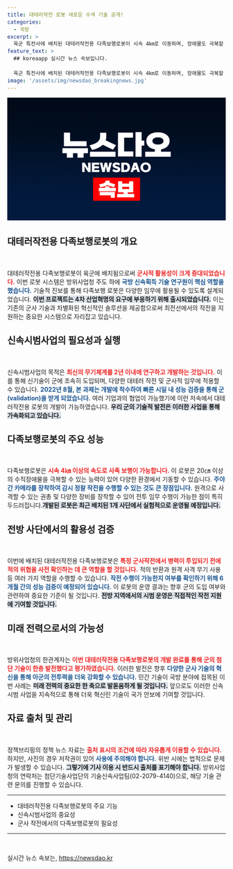 ```yaml
---
title: 대테러작전 로봇 새로운 수색 기술 공개!
categories:
  - 국방
excerpt: >
  육군 특전사에 배치된 대테러작전용 다족보행로봇이 시속 4㎞로 이동하며, 장애물도 극복할 수 있는 성능을 갖춰 테러 대응 및 감시 임무에 활용됩니다. 군의 신속시범사업으로 개발된 이 로봇이 작전에서 어떤 혁신을 가져올지 주목해 보세요!
feature_text: >
  ## koreaapp 실시간 뉴스 속보입니다.

  육군 특전사에 배치된 대테러작전용 다족보행로봇이 시속 4㎞로 이동하며, 장애물도 극복할 수 있는 성능을 갖춰 테러 대응 및 감시 임무에 활용됩니다. 군의 신속시범사업으로 개발된 이 로봇이 작전에서 어떤 혁신을 가져올지 주목해 보세요!
image: '/assets/img/newsdao_breakingnews.jpg'
---
```


<p><img src="/assets/img/newsdao_breakingnews.jpg" alt="koreaapp 속보" /></p>

<h2 data-ke-size="size26">대테러작전용 다족보행로봇의 개요</h2>

<p data-ke-size="size16">&nbsp;</p> 

<p>대테러작전용 다족보행로봇이 육군에 배치됨으로써 <b><span style="color: #ee2323;">군사적 활용성이 크게 증대되었습니다.</span></b> 이번 로봇 시스템은 방위사업청 주도 하에 <b><span style="color: #1a5490;">국방 신속획득 기술 연구원이 핵심 역할을 했습니다.</span></b> 기술적 진보를 통해 다족보행 로봇은 다양한 임무에 활용될 수 있도록 설계되었습니다. <b><span style="background-color: #21538527;">이번 프로젝트는 4차 산업혁명의 요구에 부응하기 위해 출시되었습니다.</span></b> 이는 기존의 군사 기술과 차별화된 혁신적인 솔루션을 제공함으로써 최전선에서의 작전을 지원하는 중요한 시스템으로 자리잡고 있습니다.</p>

<h2 data-ke-size="size26">신속시범사업의 필요성과 실행</h2>

<p data-ke-size="size16">&nbsp;</p> 

<p>신속시범사업의 목적은 <b><span style="color: #ee2323;">최신의 무기체계를 2년 이내에 연구하고 개발하는 것입니다.</span></b> 이를 통해 신기술이 군에 조속히 도입되며, 다양한 대테러 작전 및 군사적 임무에 적용할 수 있습니다. <b><span style="color: #1a5490;">2022년 8월, 본 과제는 개발에 착수하여 빠른 시일 내 성능 검증을 통해 군(validation)을 받게 되었습니다.</span></b> 여러 기업과의 협업이 가능했기에 이런 저속에서 대테러작전용 로봇의 개발이 가능하였습니다. <b><span style="background-color: #21538527;">우리 군의 기술적 발전은 이러한 사업을 통해 가속화되고 있습니다.</span></b></p>

<h2 data-ke-size="size26">다족보행로봇의 주요 성능</h2>

<p data-ke-size="size16">&nbsp;</p> 

<p>다족보행로봇은 <b><span style="color: #ee2323;">시속 4㎞ 이상의 속도로 사족 보행이 가능합니다.</span></b> 이 로봇은 20㎝ 이상의 수직장애물을 극복할 수 있는 능력이 있어 다양한 환경에서 기동할 수 있습니다. <b><span style="color: #1a5490;">주야간 카메라를 장착하여 감시 정찰 작전을 수행할 수 있는 것도 큰 장점입니다.</span></b> 원격으로 사격할 수 있는 권총 및 다양한 장비를 장착할 수 있어 전투 임무 수행이 가능한 점이 특히 두드러집니다.<b><span style="background-color: #21538527;">개발된 로봇은 최근 배치된 1개 사단에서 실험적으로 운영될 예정입니다.</span></b></p>

<h2 data-ke-size="size26">전방 사단에서의 활용성 검증</h2>

<p data-ke-size="size16">&nbsp;</p> 

<p>이번에 배치된 대테러작전용 다족보행로봇은 <b><span style="color: #ee2323;">특정 군사작전에서 병력이 투입되기 전에 적의 위협을 사전 확인하는 데 큰 역할을 할 것입니다.</span></b> 적의 반환과 원격 사격 무기 사용 등 여러 가지 역할을 수행할 수 있습니다. <b><span style="color: #1a5490;">작전 수행이 가능한지 여부를 확인하기 위해 6개월 간의 성능 검증이 예정되어 있습니다.</span></b> 이 로봇의 운영 결과는 향후 군의 도입 여부와 관련하여 중요한 기준이 될 것입니다. <b><span style="background-color: #21538527;">전방 지역에서의 시범 운영은 직접적인 작전 지원에 기여할 것입니다.</span></b></p>

<h2 data-ke-size="size26">미래 전력으로서의 가능성</h2>

<p data-ke-size="size16">&nbsp;</p> 

<p>방위사업청의 한관계자는 <b><span style="color: #ee2323;">이번 대테러작전용 다족보행로봇의 개발 완료를 통해 군의 첨단 기술이 한층 발전했다고 평가하였습니다.</span></b> 이러한 발전은 향후 <b><span style="color: #1a5490;">다양한 군사 기술의 혁신을 통해 아군의 전투력을 더욱 강화할 수 있습니다.</span></b> 민간 기술이 국방 분야에 접목된 이번 사례는 <b><span style="background-color: #21538527;">미래 전력의 중요한 한 축으로 발돋움하게 될 것입니다.</span></b> 앞으로도 이러한 신속 시범 사업을 지속적으로 통해 더욱 혁신린 기술이 국가 안보에 기여할 것입니다.</p>

<h2 data-ke-size="size26">자료 출처 및 관리</h2>

<p data-ke-size="size16">&nbsp;</p> 

<p>정책브리핑의 정책 뉴스 자료는 <b><span style="color: #ee2323;">출처 표시의 조건에 따라 자유롭게 이용할 수 있습니다.</span></b> 하지만, 사진의 경우 저작권이 있어 <b><span style="color: #1a5490;">사용에 주의해야 합니다.</span></b> 위반 시에는 법적으로 문제가 발생할 수 있습니다. <b><span style="background-color: #21538527;">그렇기에 기사 이용 시 반드시 출처를 표기해야 합니다.</span></b> 방위사업청의 연락처는 첨단기술사업단의 기술신속사업팀(02-2079-4140)으로, 해당 기술 관련 문의를 진행할 수 있습니다.</p>

<hr>

<ul>
  <li>대테러작전용 다족보행로봇의 주요 기능</li>
  <li>신속시범사업의 중요성</li>
  <li>군사 작전에서의 다족보행로봇의 필요성</li>
</ul> 

<hr>

<p data-ke-size="size16">&nbsp;</p> 
실시간 뉴스 속보는, <a href="https://newsdao.kr" rel="dofollow">https://newsdao.kr</a>


